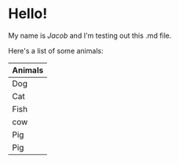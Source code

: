 # Hello!

My name is *Jacob* and I'm testing out this .md file.

Here's a list of some animals:

| Animals | 
| ------ | 
| Dog | 
| Cat | 
| Fish | 
| cow | 
| Pig | 
| Pig | 
